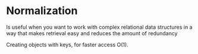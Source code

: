 # Normalization

Is useful when you want to work with complex relational data structures in a way that makes retrieval easy and reduces the amount of redundancy

Creating objects with keys, for faster access O(1).
